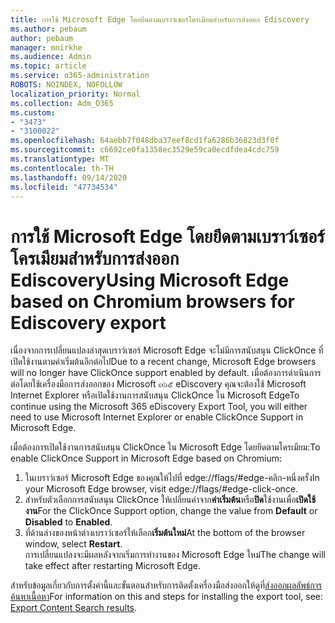 ```yaml
---
title: การใช้ Microsoft Edge โดยยึดตามเบราว์เซอร์โครเมียมสำหรับการส่งออก Ediscovery
ms.author: pebaum
author: pebaum
manager: mnirkhe
ms.audience: Admin
ms.topic: article
ms.service: o365-administration
ROBOTS: NOINDEX, NOFOLLOW
localization_priority: Normal
ms.collection: Adm_O365
ms.custom:
- "3473"
- "3100022"
ms.openlocfilehash: 64aebb7f048dba37eef8cd1fa6286b36823d3f0f
ms.sourcegitcommit: c6692ce0fa1358ec3529e59ca0ecdfdea4cdc759
ms.translationtype: MT
ms.contentlocale: th-TH
ms.lasthandoff: 09/14/2020
ms.locfileid: "47734534"
---
```

# <a name="using-microsoft-edge-based-on-chromium-browsers-for-ediscovery-export"></a><span data-ttu-id="32325-102">การใช้ Microsoft Edge โดยยึดตามเบราว์เซอร์โครเมียมสำหรับการส่งออก Ediscovery</span><span class="sxs-lookup"><span data-stu-id="32325-102">Using Microsoft Edge based on Chromium browsers for Ediscovery export</span></span>

<span data-ttu-id="32325-103">เนื่องจากการเปลี่ยนแปลงล่าสุดเบราว์เซอร์ Microsoft Edge จะไม่มีการสนับสนุน ClickOnce ที่เปิดใช้งานตามค่าเริ่มต้นอีกต่อไป</span><span class="sxs-lookup"><span data-stu-id="32325-103">Due to a recent change, Microsoft Edge browsers will no longer have ClickOnce support enabled by default.</span></span> <span data-ttu-id="32325-104">เมื่อต้องการดำเนินการต่อโดยใช้เครื่องมือการส่งออกของ Microsoft ๓๖๕ eDiscovery คุณจะต้องใช้ Microsoft Internet Explorer หรือเปิดใช้งานการสนับสนุน ClickOnce ใน Microsoft Edge</span><span class="sxs-lookup"><span data-stu-id="32325-104">To continue using the Microsoft 365 eDiscovery Export Tool, you will either need to use Microsoft Internet Explorer or enable ClickOnce Support in Microsoft Edge.</span></span> 

<span data-ttu-id="32325-105">เมื่อต้องการเปิดใช้งานการสนับสนุน ClickOnce ใน Microsoft Edge โดยยึดตามโครเมียม:</span><span class="sxs-lookup"><span data-stu-id="32325-105">To enable ClickOnce Support in Microsoft Edge based on Chromium:</span></span> 
1. <span data-ttu-id="32325-106">ในเบราว์เซอร์ Microsoft Edge ของคุณให้ไปที่ edge://flags/#edge-คลิก-หนึ่งครั้ง</span><span class="sxs-lookup"><span data-stu-id="32325-106">In your Microsoft Edge browser, visit edge://flags/#edge-click-once.</span></span>
2. <span data-ttu-id="32325-107">สำหรับตัวเลือกการสนับสนุน ClickOnce ให้เปลี่ยนค่าจาก**ค่าเริ่มต้น**หรือ**ปิด**ใช้งานเพื่อ**เปิดใช้งาน**</span><span class="sxs-lookup"><span data-stu-id="32325-107">For the ClickOnce Support option, change the value from **Default** or **Disabled** to **Enabled**.</span></span> 
3. <span data-ttu-id="32325-108">ที่ด้านล่างของหน้าต่างเบราว์เซอร์ให้เลือก**เริ่มต้นใหม่**</span><span class="sxs-lookup"><span data-stu-id="32325-108">At the bottom of the browser window, select **Restart**.</span></span> <br>
 <span data-ttu-id="32325-109">การเปลี่ยนแปลงจะมีผลหลังจากเริ่มการทำงานของ Microsoft Edge ใหม่</span><span class="sxs-lookup"><span data-stu-id="32325-109">The change will take effect after restarting Microsoft Edge.</span></span> 

<span data-ttu-id="32325-110">สำหรับข้อมูลเกี่ยวกับการตั้งค่านี้และขั้นตอนสำหรับการติดตั้งเครื่องมือส่งออกให้ดูที่[ส่งออกผลลัพธ์การค้นหาเนื้อหา](https://docs.microsoft.com/microsoft-365/compliance/export-search-results)</span><span class="sxs-lookup"><span data-stu-id="32325-110">For information on this and steps for installing the  export tool, see: [ Export Content Search results](https://docs.microsoft.com/microsoft-365/compliance/export-search-results).</span></span>